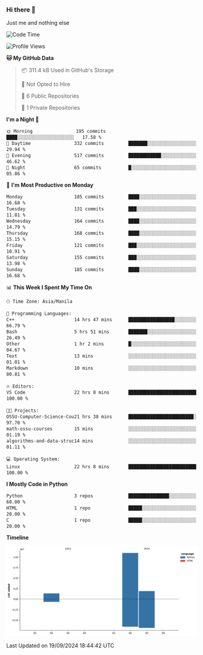 ### Hi there 👋

Just me and nothing else


<!--START_SECTION:waka-->
![Code Time](http://img.shields.io/badge/Code%20Time-685%20hrs%2048%20mins-blue)

![Profile Views](http://img.shields.io/badge/Profile%20Views-5-blue)

**🐱 My GitHub Data** 

> 📦 311.4 kB Used in GitHub's Storage 
 > 
> 🚫 Not Opted to Hire
 > 
> 📜 6 Public Repositories 
 > 
> 🔑 1 Private Repositories 
 > 
**I'm a Night 🦉** 

```text
🌞 Morning                195 commits         ████░░░░░░░░░░░░░░░░░░░░░   17.58 % 
🌆 Daytime                332 commits         ███████░░░░░░░░░░░░░░░░░░   29.94 % 
🌃 Evening                517 commits         ████████████░░░░░░░░░░░░░   46.62 % 
🌙 Night                  65 commits          █░░░░░░░░░░░░░░░░░░░░░░░░   05.86 % 
```
📅 **I'm Most Productive on Monday** 

```text
Monday                   185 commits         ████░░░░░░░░░░░░░░░░░░░░░   16.68 % 
Tuesday                  131 commits         ███░░░░░░░░░░░░░░░░░░░░░░   11.81 % 
Wednesday                164 commits         ████░░░░░░░░░░░░░░░░░░░░░   14.79 % 
Thursday                 168 commits         ████░░░░░░░░░░░░░░░░░░░░░   15.15 % 
Friday                   121 commits         ███░░░░░░░░░░░░░░░░░░░░░░   10.91 % 
Saturday                 155 commits         ███░░░░░░░░░░░░░░░░░░░░░░   13.98 % 
Sunday                   185 commits         ████░░░░░░░░░░░░░░░░░░░░░   16.68 % 
```


📊 **This Week I Spent My Time On** 

```text
🕑︎ Time Zone: Asia/Manila

💬 Programming Languages: 
C++                      14 hrs 47 mins      █████████████████░░░░░░░░   66.79 % 
Bash                     5 hrs 51 mins       ███████░░░░░░░░░░░░░░░░░░   26.49 % 
Other                    1 hr 2 mins         █░░░░░░░░░░░░░░░░░░░░░░░░   04.67 % 
Text                     13 mins             ░░░░░░░░░░░░░░░░░░░░░░░░░   01.01 % 
Markdown                 10 mins             ░░░░░░░░░░░░░░░░░░░░░░░░░   00.81 % 

🔥 Editors: 
VS Code                  22 hrs 8 mins       █████████████████████████   100.00 % 

🐱‍💻 Projects: 
OSSU-Computer-Science-Cou21 hrs 38 mins      ████████████████████████░   97.70 % 
math-ossu-courses        15 mins             ░░░░░░░░░░░░░░░░░░░░░░░░░   01.19 % 
algorithms-and-data-struc14 mins             ░░░░░░░░░░░░░░░░░░░░░░░░░   01.11 % 

💻 Operating System: 
Linux                    22 hrs 8 mins       █████████████████████████   100.00 % 
```

**I Mostly Code in Python** 

```text
Python                   3 repos             ███████████████░░░░░░░░░░   60.00 % 
HTML                     1 repo              █████░░░░░░░░░░░░░░░░░░░░   20.00 % 
C                        1 repo              █████░░░░░░░░░░░░░░░░░░░░   20.00 % 
```



**Timeline**

![Lines of Code chart](https://raw.githubusercontent.com/brutist/brutist/main/assets/bar_graph.png)


 Last Updated on 19/09/2024 18:44:42 UTC
<!--END_SECTION:waka-->
